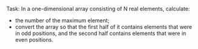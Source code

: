 ﻿Task:
In a one-dimensional array consisting of N real elements, calculate:
- the number of the maximum element;
- convert the array so that the first half of it contains elements that were in odd positions, and the second half contains elements that were in even positions.